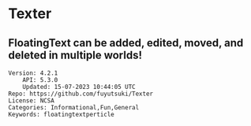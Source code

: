 # Texter
## FloatingText can be added, edited, moved, and deleted in multiple worlds!
```properties
Version: 4.2.1
    API: 5.3.0
    Updated: 15-07-2023 10:44:05 UTC
Repo: https://github.com/fuyutsuki/Texter
License: NCSA
Categories: Informational,Fun,General
Keywords: floatingtextperticle
```